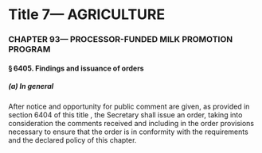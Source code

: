 
# Title 7— AGRICULTURE
### CHAPTER 93— PROCESSOR-FUNDED MILK PROMOTION PROGRAM
#### § 6405. Findings and issuance of orders
##### (a) In general

After notice and opportunity for public comment are given, as provided in section 6404 of this title , the Secretary shall issue an order, taking into consideration the comments received and including in the order provisions necessary to ensure that the order is in conformity with the requirements and the declared policy of this chapter.
